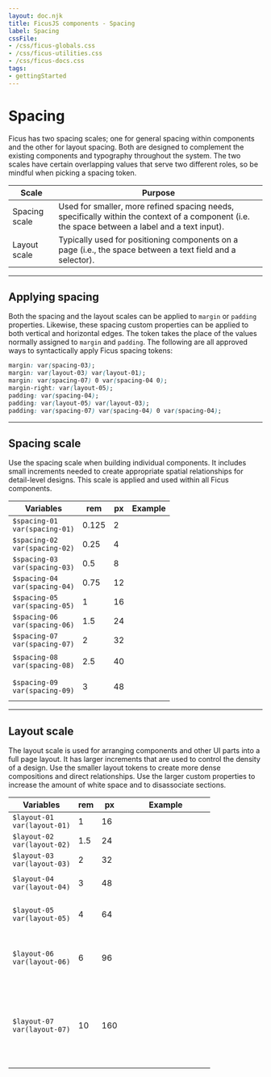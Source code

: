 ```yaml
---
layout: doc.njk
title: FicusJS components - Spacing
label: Spacing
cssFile:
- /css/ficus-globals.css
- /css/ficus-utilities.css
- /css/ficus-docs.css
tags:
- gettingStarted
---
```

# Spacing

Ficus has two spacing scales; one for general spacing within components and the other for layout spacing. Both are designed to complement the existing components and typography throughout the system. The two scales have certain overlapping values that serve two different roles, so be mindful when picking a spacing token.

| Scale | Purpose |
| --- | --- |
| Spacing scale | Used for smaller, more refined spacing needs, specifically within the context of a component (i.e. the space between a label and a text input).
| Layout scale | Typically used for positioning components on a page (i.e., the space between a text field and a selector).

---

## Applying spacing

Both the spacing and the layout scales can be applied to `margin` or `padding` properties. Likewise, these spacing custom properties can be applied to both vertical and horizontal edges. The token takes the place of the values normally assigned to `margin` and `padding`. The following are all approved ways to syntactically apply Ficus spacing tokens:

```css
margin: var(spacing-03);
margin: var(layout-03) var(layout-01);
margin: var(spacing-07) 0 var(spacing-04 0);
margin-right: var(layout-05);
padding: var(spacing-04);
padding: var(layout-05) var(layout-03);
padding: var(spacing-07) var(spacing-04) 0 var(spacing-04);
```

---

## Spacing scale

Use the spacing scale when building individual components. It includes small increments needed to create appropriate spatial relationships for detail-level designs. This scale is applied and used within all Ficus components.

| Variables | rem | px | Example
| --- | --- | --- | ---
| `$spacing-01` <br> `var(spacing-01)` | 0.125 | 2 | <div style="width: 0.125rem; height: 0.125rem;" class="fu-bg-gray-100"></div>
| `$spacing-02` <br> `var(spacing-02)` | 0.25 | 4 | <div style="width: 0.25rem; height: 0.25rem;" class="fu-bg-gray-100"></div>
| `$spacing-03` <br> `var(spacing-03)` | 0.5 | 8 | <div style="width: 0.5rem; height: 0.5rem;" class="fu-bg-gray-100"></div>
| `$spacing-04` <br> `var(spacing-04)` | 0.75 | 12 | <div style="width: 0.75rem; height: 0.75rem;" class="fu-bg-gray-100"></div>
| `$spacing-05` <br> `var(spacing-05)` | 1 | 16 | <div style="width: 1rem; height: 1rem;" class="fu-bg-gray-100"></div>
| `$spacing-06` <br> `var(spacing-06)` | 1.5 | 24 | <div style="width: 1.5rem; height: 1.5rem;" class="fu-bg-gray-100"></div>
| `$spacing-07` <br> `var(spacing-07)` | 2 | 32 | <div style="width: 2rem; height: 2rem;" class="fu-bg-gray-100"></div>
| `$spacing-08` <br> `var(spacing-08)` | 2.5 | 40 | <div style="width: 2.5rem; height: 2.5rem;" class="fu-bg-gray-100"></div>
| `$spacing-09` <br> `var(spacing-09)` | 3 | 48 | <div style="width: 3rem; height: 3rem;" class="fu-bg-gray-100"></div>

---

## Layout scale

The layout scale is used for arranging components and other UI parts into a full page layout. It has larger increments that are used to control the density of a design. Use the smaller layout tokens to create more dense compositions and direct relationships. Use the larger custom properties to increase the amount of white space and to disassociate sections.

| Variables | rem | px | Example
| --- | --- | --- | ---
| `$layout-01` <br> `var(layout-01)` | 1 | 16 | <div style="width: 1rem; height: 1rem;" class="fu-bg-gray-100"></div>
| `$layout-02` <br> `var(layout-02)` | 1.5 | 24 | <div style="width: 1.5rem; height: 1.5rem;" class="fu-bg-gray-100"></div>
| `$layout-03` <br> `var(layout-03)` | 2 | 32 | <div style="width: 2rem; height: 2rem;" class="fu-bg-gray-100"></div>
| `$layout-04` <br> `var(layout-04)` | 3 | 48 | <div style="width: 3rem; height: 3rem;" class="fu-bg-gray-100"></div>
| `$layout-05` <br> `var(layout-05)` | 4 | 64 | <div style="width: 4rem; height: 4rem;" class="fu-bg-gray-100"></div>
| `$layout-06` <br> `var(layout-06)` | 6 | 96 | <div style="width: 6rem; height: 6rem;" class="fu-bg-gray-100"></div>
| `$layout-07` <br> `var(layout-07)` | 10 | 160 | <div style="width: 10rem; height: 10rem;" class="fu-bg-gray-100"></div>